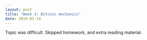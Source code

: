 ```yaml
---
layout: post
title: "Week 3: Bitcoin mechanics"
date: 2019-02-14
---
```


Topic was difficult.
Skipped homework, and extra reading material.
